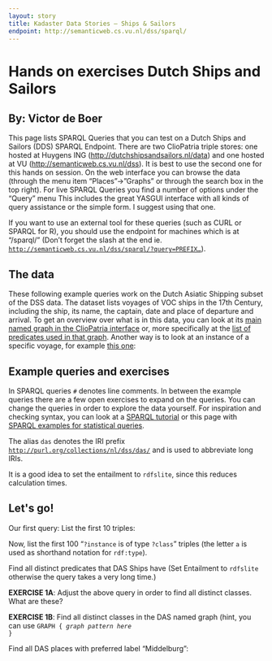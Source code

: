 ```yaml
---
layout: story
title: Kadaster Data Stories ― Ships & Sailors
endpoint: http://semanticweb.cs.vu.nl/dss/sparql/
---
```

# Hands on exercises Dutch Ships and Sailors
## By: Victor de Boer
This page lists SPARQL Queries that you can test on a Dutch
  Ships and Sailors (DDS) SPARQL Endpoint.  There are two
  ClioPatria triple stores: one hosted at Huygens ING
  (<a href="http://dutchshipsandsailors.nl/data">http://dutchshipsandsailors.nl/data</a>)
  and one hosted at VU
  (<a href="http://semanticweb.cs.vu.nl/dss">http://semanticweb.cs.vu.nl/dss</a>).
  It is best to use the second one for this hands on session.
  On the web interface you can browse the data (through the menu
  item “Places”->”Graphs” or through the search box in the top
  right). For live SPARQL Queries you find a number of options
  under the “Query” menu This includes the great YASGUI
  interface with all kinds of query assistance or the simple
  form.  I suggest using that one.
  
If you want to use an external tool for these queries (such
  as CURL or SPARQL for R), you should use the endpoint for
  machines which is at “/sparql/” (Don’t forget the slash at the
  end
  ie. <code>http://semanticweb.cs.vu.nl/dss/sparql/?query=PREFIX…</code>).
  
## The data

These following example queries work on the Dutch Asiatic
  Shipping subset of the DSS data.  The dataset lists voyages of
  VOC ships in the 17th Century, including the ship, its name,
  the captain, date and place of departure and arrival.  To get
  an overview over what is in this data, you can look at its
  <a href="http://semanticweb.cs.vu.nl/dss/browse/list_graph?graph=http://purl.org/collections/nl/dss/das/das_data.ttl">main
  named graph in the ClioPatria interface</a> or, more
  specifically at
  the <a href="http://semanticweb.cs.vu.nl/dss/browse/list_predicates?graph=http://purl.org/collections/nl/dss/das/das_data.ttl">list
  of predicates used in that graph</a>.  Another way is to look
  at an instance of a specific voyage, for
  example <a href="http://purl.org/collections/nl/dss/das/voyage-5580_1">this
  one</a>:
<!--<div data-query data-query-sparql="describe.rq" data-query-output="raw"></div>-->
<div data-query data-query-sparql="cbd.rq"></div>

## Example queries and exercises

In SPARQL queries <code>#</code> denotes line comments.  In
  between the example queries there are a few open exercises to
  expand on the queries.  You can change the queries in order to
  explore the data yourself.  For inspiration and checking
  syntax, you can look at
  a <a href="http://jena.apache.org/tutorials/sparql.html">SPARQL
  tutorial</a> or this page with
  <a href="https://code.google.com/p/void-impl/wiki/SPARQLQueriesForStatistics">SPARQL
  examples for statistical queries</a>.
  
The alias <code>das</code> denotes the IRI
  prefix <code>http://purl.org/collections/nl/dss/das/</code>
  and is used to abbreviate long IRIs.
  
It is a good idea to set the entailment
  to <code>rdfslite</code>, since this reduces calculation
  times.

## Let's go!

Our first query: List the first 10 triples:
<div data-query data-query-sparql="10_triples.rq" data-showQuery></div>

Now, list the first 100 “<code>?instance</code> is of
  type <code>?class</code>” triples (the letter <code>a</code>
  is used as shorthand notation for <code>rdf:type</code>).

<div data-query data-query-sparql="100_instances.rq" data-showQuery></div>
<p>Find all distinct predicates that DAS Ships have (Set
  Entailment to <code>rdfslite</code> otherwise the query takes
  a very long time.)</p>
<div data-query data-query-sparql="distinct_predicates.rq" data-showQuery>
</div>
    
<b>EXERCISE 1A</b>: Adjust the above query in order to find
  all distinct classes.  What are these?
  
<b>EXERCISE 1B</b>: Find all distinct classes in the DAS
  named graph (hint, you can use <code>GRAPH { *graph pattern
  here* }</code>

Find all DAS places with preferred label “Middelburg”:
<div data-query data-query-sparql="middelburg.rq" data-showQuery></div>

